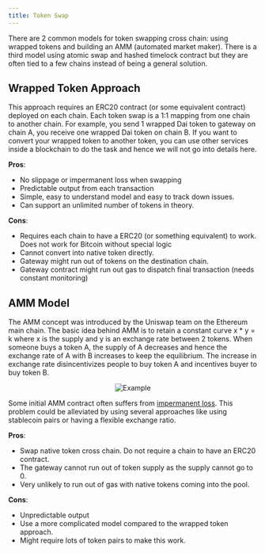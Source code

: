 ```yaml
---
title: Token Swap
---
```


There are 2 common models for token swapping cross chain: using wrapped tokens and building an AMM (automated market maker). There is a third model using atomic swap and hashed timelock contract but they are often tied to a few chains instead of being a general solution.

## Wrapped Token Approach

This approach requires an ERC20 contract (or some equivalent contract) deployed on each chain. Each token swap is a 1:1 mapping from one chain to another chain. For example, you send 1 wrapped Dai token to gateway on chain A, you receive one wrapped Dai token on chain B. If you want to convert your wrapped token to another token, you can use other services inside a blockchain to do the task and hence we will not go into details here.

**Pros**:
- No slippage or impermanent loss when swapping
- Predictable output from each transaction
- Simple, easy to understand model and easy to track down issues.
- Can support an unlimited number of tokens in theory.

**Cons**:
- Requires each chain to have a ERC20 (or something equivalent) to work. Does not work for Bitcoin without special logic
- Cannot convert into native token directly.
- Gateway might run out of tokens on the destination chain.
- Gateway contract might run out gas to dispatch final transaction (needs constant monitoring)

## AMM Model
The AMM concept was introduced by the Uniswap team on the Ethereum main chain. The basic idea behind AMM is to retain a constant curve x * y = k where x is the supply and y is an exchange rate between 2 tokens. When someone buys a token A, the supply of A decreases and hence the exchange rate of A with B increases to keep the equilibrium. The increase in exchange rate disincentivizes people to buy token A and incentives buyer to buy token B.

<!-- ![Example of automated market maker](https://miro.medium.com/max/1015/1*y1ynWN09Z6k5XUxXBSEyPA.png) -->

<p align="center">
  <img src="https://miro.medium.com/max/1015/1*y1ynWN09Z6k5XUxXBSEyPA.png" alt="Example"/>
</p>

Some initial AMM contract often suffers from [impermanent loss](https://academy.binance.com/en/articles/impermanent-loss-explained). This problem could be alleviated by using several approaches like using stablecoin pairs or having a flexible exchange ratio.

**Pros**:
- Swap native token cross chain. Do not require a chain to have an ERC20 contract.
- The gateway cannot run out of token supply as the supply cannot go to 0.
- Very unlikely to run out of gas with native tokens coming into the pool.

**Cons**:
- Unpredictable output
- Use a more complicated model compared to the wrapped token approach.
- Might require lots of token pairs to make this work.
